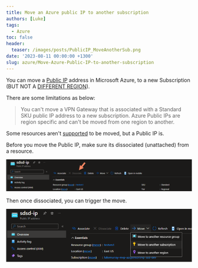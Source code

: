 ```yaml
---
title: Move an Azure public IP to another subscription
authors: [Luke]
tags:
  - Azure
toc: false
header:
  teaser: /images/posts/PublicIP_MoveAnotherSub.png
date: '2023-08-11 00:00:00 +1300'
slug: azure/Move-Azure-Public-IP-to-another-subscription
---
```


You can move a [Public IP](https://learn.microsoft.com/azure/virtual-network/ip-services/public-ip-addresses?WT.mc_id=AZ-MVP-5004796) address in Microsoft Azure, to a new Subscription (BUT NOT A [DIFFERENT REGION](https://learn.microsoft.com/azure/virtual-network/move-across-regions-publicip-portal?WT.mc_id=AZ-MVP-5004796)).

There are some limitations as below:

> You can't move a VPN Gateway that is associated with a Standard SKU public IP address to a new subscription.
> Azure Public IPs are region specific and can't be moved from one region to another.

Some resources aren't [supported](https://learn.microsoft.com/azure/azure-resource-manager/management/move-support-resources?WT.mc_id=AZ-MVP-5004796#microsoftnetwork) to be moved, but a Public IP is.

Before you move the Public IP, make sure its dissociated (unattached) from a resource.

![Dissociate IP](/images/posts/PublicIP_dissociate.png)

Then once dissociated, you can trigger the move.

![Dissociate IP](/images/posts/PublicIP_MoveAnotherSub.png)
